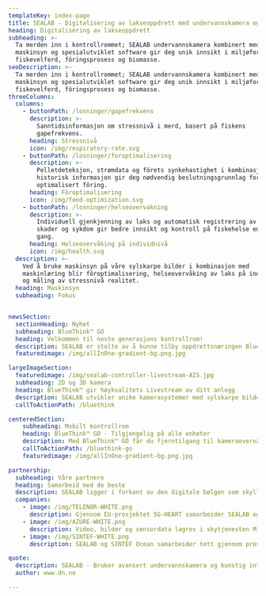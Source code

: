 ```yaml
---
templateKey: index-page
title: SEALAB - Digitalisering av lakseoppdrett med undervannskamera og AI
heading: Digitalisering av lakseoppdrett
subheading: >-
  Ta merden inn i kontrollrommet; SEALAB undervannskamera kombinert med
  maskinsyn og spesialutviklet software gir deg unik innsikt i miljøforhold,
  fiskevelferd, fôringsprosess og biomasse.
seoDescription: >-
  Ta merden inn i kontrollrommet; SEALAB undervannskamera kombinert med
  maskinsyn og spesialutviklet software gir deg unik innsikt i miljøforhold,
  fiskevelferd, fôringsprosess og biomasse.
threeColumns:
  columns:
    - buttonPath: /losninger/gapefrekvens
      description: >-
        Sanntidsinformasjon om stressnivå i merd, basert på fiskens
        gapefrekvens.
      heading: Stressnivå
      icon: /img/respiratory-rate.svg
    - buttonPath: /losninger/foroptimalisering
      description: >-
        Pelletdeteksjon, strømdata og fôrets synkehastighet i kombinasjon med
        historisk informasjon gir deg nødvendig beslutningsgrunnlag for
        optimalisert fôring.
      heading: Fôroptimalisering
      icon: /img/food-optimization.svg
    - buttonPath: /losninger/helseovervakning
      description: >-
        Individuell gjenkjenning av laks og automatisk registrering av sår,
        skader og sykdom gir bedre innsikt og kontroll på fiskehelse enn noen
        gang.
      heading: Helseovervåking på individnivå
      icon: /img/health.svg
  description: >-
    Ved å bruke maskinsyn på våre sylskarpe bilder i kombinasjon med
    maskinlæring blir fôroptimalisering, helseovervåking av laks på individnivå
    og måling av stressnivå realitet.
  heading: Maskinsyn
  subheading: Fokus


newsSection:
  sectionHeading: Nyhet
  subheading: BlueThink™ GO
  heading: Velkommen til neste generasjons kontrollrom!
  description: SEALAB er stolte av å kunne tilby oppdrettsnæringen BlueThink GO. En tjeneste som lar deg være påkoblet anlegget ditt når som helst, fra hvor som helst. Den gir deg sanntids værdata, AIS-data, sensordata fra merdene og verdier som sier noe røkternes sikkerhet ute på anlegget. For ikke å nevne den etterlengtede livestreamen, selvfølgelig med skyhøy bildekvalitet. 
  featuredimage: /img/allInOne-gradient-bg.png.jpg

largeImageSection:
  featuredimage: /img/sealab-controller-livestream-AIS.jpg
  subheading: 2D og 3D kamera
  heading: BlueThink™ gir høykvalitets Livestream av ditt anlegg
  description: SEALAB utvikler unike kamerasystemer med sylskarpe bilder for overvåking og analyse i havbruksnæringen. Livestreamen gir deg kontroll både på laksen i merdene og anlegget generelt. Systemene integrerer kamera, lys, sensorikk, mekanikk og programvare som alle kommuniserer sammen (IoT).
  callToActionPath: /bluethink

centeredSection:
    subheading: Mobilt kontrollrom
    heading: BlueThink™ GO - Tilgjengelig på alle enheter
    description: Med BlueThink™ GO får du fjerntilgang til kameraovervåkning, sensordata, værdata, sjøforhold og mye mer, direkte fra ditt anlegg.
    callToActionPath: /bluethink-go
    featuredimage: /img/allInOne-gradient-bg.png.jpg

partnership:
  subheading: Våre partnere
  heading: Samarbeid med de beste 
  description: SEALAB ligger i forkant av den digitale bølgen som skyller over havbruksnæringen om dagen. For å beholde denne posisjonen i mange år framover og kontinuerlig forbedre teknologien vi leverer til våre kunder, er fornuftige samarbeid helt avgjørende. Med ledende kunnskap innenfor hvert sitt felt ønsker vi stolt å trekke frem følgende samarbeidspartnere.
  companies:
    - image: /img/TELENOR-WHITE.png
      description: Gjennom EU-prosjektet 5G-HEART samarbeider SEALAB og Telenor Research om utvikling og implementasjon av banebrytende 5G-løsninger for havbruksnæringen. 
    - image: /img/AZURE-WHITE.png
      description: Video, bilder og sensordata lagres i skytjenesten Microsoft Azure. Med det ypperste utvalget prosseseringsplattformer for hånd, omsettes store mengder data og gir sluttbrukeren et nytt innsyn i sin operasjon. I samarbeid med Microsoft, har SEALAB tatt steget og flyttet samtlige kjernetjenester opp i skyen.
    - image: /img/SINTEF-WHITE.png
      description: SEALAB og SINTEF Ocean samarbeider tett gjennom prosjektet INDISAL, hvor gjenkjenning og “oppfølging” av laks på individnivå er en av målene. SINTEF er en av Europas største uavhengige forskningsorganisasjoner og har verdensledende ekspertise innen havbruksteknologi.

quote:
  description: SEALAB - Bruker avansert undervannskamera og kunstig intelligens til å identifisere individuelle laks, for å kunne overvåke helsen og gjøre driften bedre og mer bærekraftig.
  author: www.dn.no

---
```


